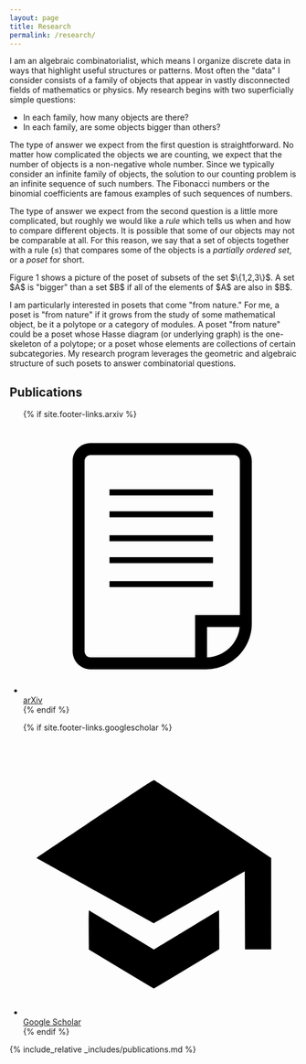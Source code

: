 ```yaml
---
layout: page
title: Research
permalink: /research/
---
```





I am an algebraic combinatorialist, which means I organize discrete data in ways that highlight useful structures or patterns. Most often the "data" I consider consists of a family of objects that appear in vastly disconnected fields of mathematics or physics. My research begins with two superficially simple questions:
- In each family, how many objects are there?
- In each family, are some objects bigger than others?

The type of answer we expect from the first question is straightforward. No matter how complicated the objects we are counting, we expect that the number of objects is a non-negative whole number. Since we typically consider an infinite family of objects, the solution to our counting problem is an infinite sequence of such numbers. The Fibonacci numbers or the binomial coefficients are famous examples of such sequences of numbers.

The type of answer we expect from the second question is a little more complicated, but roughly we would like a *rule* which tells us when and how to compare different objects. It is possible that some of our objects may not be comparable at all. For this reason, we say that a set of objects together with a rule $(\le)$ that compares some of the objects is a *partially ordered set*, or a *poset* for short.

<div class="right">
 <script type="text/tikz">
  \begin{tikzpicture}
   %\draw[help lines] (-3,-3) grid (5,5);
   \node [below] at (0,0) {Empty Set};
    \node [above, left] at (-2,1.01) {$\{1\}$};
     \node [above] at (0,.85) {$\{2\}$};
      \node [above, right] at (2,1.01) {$\{3\}$};
      \node [above] at (-1.5,1.75) {$\{1,2\}$};
      \node [above] at (1.5,1.75) {$\{2,3\}$};
      \node [above] at (0,1.83) {$\{1,3\}$};
       \node[above] at (0,3) {$\{1,2,3\}$};
       \node[above] at (0,-2) {Figure 1. A poset.};
  \draw (0,0) --(-2,1);
  \draw (0,0) --(2,1);
  \draw (0,0) --(0,.9);
  \draw (-2,1) -- (-1.5,1.8);
  \draw (-.25,.95) -- (-1.5, 1.8);
  \draw (0.25,.95) -- (1.5, 1.8);
  \draw (2,1) -- (1.5, 1.8);
  \draw(-2,1) -- (0,1.85);
  \draw(2,1) -- (0, 1.85);
  \draw(0,3) -- (0, 2.5);
  \draw(-1,2.3) -- (0, 3);
  \draw(1,2.3) -- (0,3);
  \end{tikzpicture}
 </script>
</div>
Figure 1 shows a picture of the poset of subsets of the set $\{1,2,3\}$. A set $A$ is "bigger" than a set $B$ if all of the elements of $A$ are also in $B$.

I am particularly interested in posets that come "from nature." For me, a poset is "from nature" if it grows from the study of some mathematical object, be it a polytope or a category of modules. A poset "from nature" could be a poset whose Hasse diagram (or underlying graph) is the one-skeleton of a polytope; or a poset whose elements are collections of certain subcategories. My research program leverages the geometric and algebraic structure of such posets to answer combinatorial questions.

## Publications

<div class="right feature">
 <ul class="profiles-links">
   {% if site.footer-links.arxiv %}
   <li>
     <a href="https://arxiv.org/search/{{ site.footer-links.arxiv }}">
       <svg aria-hidden="true" class="svg-icon arxiv" xmlns="http://www.w3.org/2000/svg"  viewBox="0 0 100 100">
         <g>
           <rect x="31.436" y="25.673" width="37.764" height="2.178"></rect>
           <rect x="31.436" y="33.661" width="37.764" height="2.179"></rect>
           <rect x="31.436" y="42.375" width="37.764" height="2.179"></rect>
           <rect x="31.436" y="50.363" width="37.764" height="2.179"></rect>
           <rect x="31.436" y="59.077" width="37.764" height="2.179"></rect>
           <path d="M76.823,8.79H24.538c-3.604,0-6.536,2.932-6.536,6.536v69.349c0,3.604,2.932,6.536,6.536,6.536h42.119   c9.21,0,16.702-7.492,16.702-16.702V15.326C83.359,11.721,80.427,8.79,76.823,8.79z M22.358,84.675V15.326   c0-1.202,0.979-2.179,2.18-2.179h52.285c1.2,0,2.178,0.977,2.178,2.179v56.096H62.663v15.432H24.538   C23.337,86.854,22.358,85.876,22.358,84.675z M67.02,86.835V75.779h11.916C78.311,81.873,73.23,86.652,67.02,86.835z"></path>
         </g>
       </svg>
       <span class="profile-link-text">arXiv</span>
     </a>
   </li>
 {% endif %}

 {% if site.footer-links.googlescholar %}
   <li>
     <a href="https://scholar.google.com/citations?user={{ site.footer-links.googlescholar }}">
       <svg aria-hidden="true" class="svg-icon googlescholar" xmlns="http://www.w3.org/2000/svg" viewBox="0 0 24 24">
         <path d="M10.516 4.04c-.47.315-2.766 1.839-5.102 3.39-2.336 1.55-4.246 2.832-4.246 2.847 0 .016.117.094.262.172.144.082 2.449 1.36 5.125 2.844l4.86 2.7.124-.063c.07-.035 1.863-1.059 3.988-2.27l3.86-2.207.023 6.828h2.293V10.29L18.73 8.297c-4.007-2.684-7.21-4.8-7.289-4.817-.039-.007-.453.247-.925.56m-4.79 12.534l.012 1.723 2.844 1.707 2.844 1.703 2.867-1.719 2.863-1.722v-1.703c0-.938-.011-1.704-.023-1.704s-1.133.672-2.492 1.496c-1.36.82-2.641 1.594-2.84 1.715l-.371.22-1.133-.68a519.046 519.046 0 0 1-2.824-1.7c-.93-.562-1.707-1.031-1.723-1.039-.02-.008-.027.758-.023 1.703"/>
       </svg>
       <span class="profile-link-text">Google Scholar</span>
     </a>
   </li>
 {% endif %} 
 </ul>
</div>

{% include_relative _includes/publications.md %}
